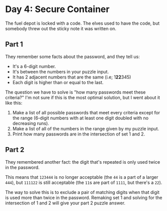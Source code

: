 # Day 4: Secure Container

The fuel depot is locked with a code. The elves used to have the code, but 
somebody threw out the sticky note it was written on.

## Part 1

They remember some facts about the password, and they tell us:

* It's a 6-digit number.
* It's between the numbers in your puzzle input.
* It has 2 adjacent numbers that are the same (i.e; 1**22**345)
* Each digit is higher than or equal to the last.

The question we have to solve is "how many passwords meet these criteria?" I'm 
not sure if this is the most optimal solution, but I went about it like this:

1. Make a list of all possible passwords that meet every criteria except for 
the range (6-digit numbers with at least one digit doubled with no decreasing 
runs).
2. Make a list of all of the numbers in the range given by my puzzle input.
3. Print how many passwords are in the intersection of set 1 and 2.

## Part 2

They remembered another fact: the digit that's repeated is only used twice in 
the password.

This means that `123444` is no longer acceptable (the `44` is a part of a 
larger `444`), but `111122` is still acceptable (the `11`s are part of `1111`, 
but there's a `22`).

The way to solve this is to exclude a pair of matching digits when that digit 
is used more than twice in the password. Remaking set 1 and solving for the 
intersection of 1 and 2 will give your part 2 puzzle answer.
